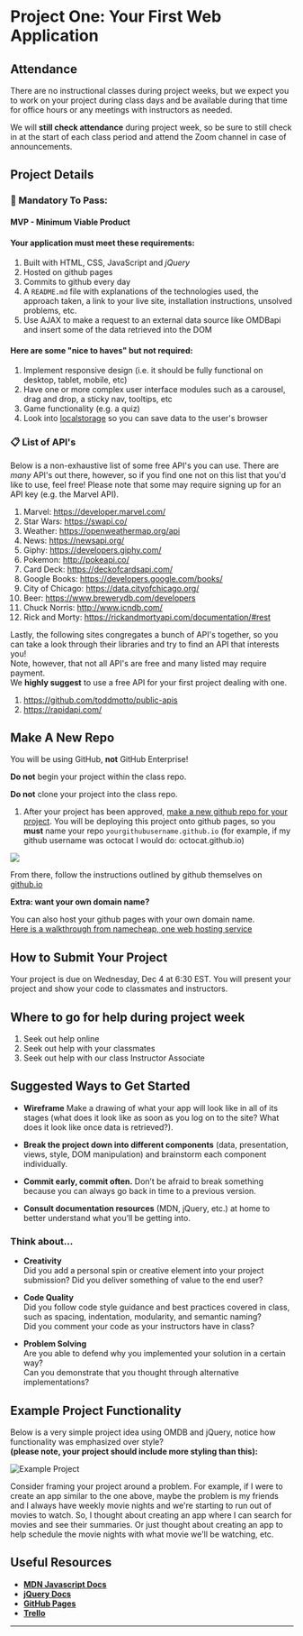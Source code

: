 

# Project One: Your First Web Application

## Attendance
There are no instructional classes during project weeks, but we expect you to work on your project during class days and be available during that time for office hours or any meetings with instructors as needed.  

We will **still check attendance** during project week, so be sure to still check in at the start of each class period and attend the Zoom channel in case of announcements.

## Project Details

### &#x1F534; Mandatory To Pass:
#### MVP - Minimum Viable Product

#### Your application must meet these requirements:

  1. Built with HTML, CSS, JavaScript and *jQuery* 
  2. Hosted on github pages<br>
  3. Commits to github every day<br>
  4. A `README.md` file with explanations of the technologies used, the approach taken, a link to your live site, installation instructions, unsolved problems, etc.
  5. Use AJAX to make a request to an external data source like OMDBapi and insert some of the data retrieved into the DOM

#### Here are some "nice to haves" but not required:

  1. Implement responsive design (i.e. it should be fully functional on desktop, tablet, mobile, etc)
  2. Have one or more complex user interface modules such as a carousel, drag and drop, a sticky nav, tooltips, etc
  3. Game functionality (e.g. a quiz)
  4. Look into <a href="https://developer.mozilla.org/en-US/docs/Web/API/Window/localStorage" target="_blank">localstorage</a> so you can save data to the user's browser 

### 📋 List of API's

Below is a non-exhaustive list of some free API's you can use. There are _many_ API's out there, however, so if you find one not on this list that you'd like to use, feel free! Please note that some may require signing up for an API key (e.g. the Marvel API).

  1. Marvel: <a href="https://developer.marvel.com/" target="_blank">https://developer.marvel.com/</a>
  2. Star Wars: <a href="https://swapi.co/" target="_blank">https://swapi.co/</a>
  3. Weather: <a href="https://openweathermap.org/api" target="_blank">https://openweathermap.org/api</a>
  4. News: <a href="https://newsapi.org/" target="_blank">https://newsapi.org/</a>
  5. Giphy: <a href="https://developers.giphy.com/">https://developers.giphy.com/</a>
  6. Pokemon: <a href="http://pokeapi.co/">http://pokeapi.co/</a>
  7. Card Deck: <a href="https://deckofcardsapi.com/" target="_blank">https://deckofcardsapi.com/</a>
  8. Google Books: <a href="https://developers.google.com/books/" target="_blank">https://developers.google.com/books/</a>
  9. City of Chicago: <a href="https://data.cityofchicago.org/" target="_blank">https://data.cityofchicago.org/</a>
  10. Beer: <a href="https://www.brewerydb.com/developers" target="_blank">https://www.brewerydb.com/developers</a>
  11. Chuck Norris: <a href="http://www.icndb.com/" target="_blank">http://www.icndb.com/</a>
  12. Rick and Morty: <a href="https://rickandmortyapi.com/documentation/#rest" target="_blank">https://rickandmortyapi.com/documentation/#rest</a>
  
Lastly, the following sites congregates a bunch of API's together, so you can take a look through their libraries and try to find an API that interests you! <br>Note, however, that not all API's are free and many listed may require payment. <br>We **highly suggest** to use a free API for your first project dealing with one. 

  1. <a href="https://github.com/toddmotto/public-apis" target="_blank">https://github.com/toddmotto/public-apis<a>
  1. <a href="https://rapidapi.com/" target="_blank">https://rapidapi.com/</a>


## Make A New Repo

You will be using GitHub, **not** GitHub Enterprise!

**Do not** begin your project within the class repo.

**Do not** clone your project into the class repo.

1. After your project has been approved, [make a new github repo for your project](https://help.github.com/articles/create-a-repo/). You will be deploying this project onto github pages, so you **must** name your repo `yourgithubusername.github.io` (for example, if my github username was octocat I would do: octocat.github.io)

![](https://i.imgur.com/bzBJdZ5.png)

From there, follow the instructions outlined by github themselves on [github.io](https://pages.github.com/)


**Extra: want your own domain name?**

You can also host your github pages with your own domain name.<br>[Here is a walkthrough from namecheap, one web hosting service](https://www.namecheap.com/support/knowledgebase/article.aspx/9645/2208/how-do-i-link-my-domain-to-github-pages)


## How to Submit Your Project
Your project is due on Wednesday, Dec 4 at 6:30 EST. You will present your project and show your code to classmates and instructors.

## Where to go for help during project week
1. Seek out help online
2. Seek out help with your classmates
3. Seek out help with our class Instructor Associate 

## Suggested Ways to Get Started

* **Wireframe** Make a drawing of what your app will look like in all of its stages (what does it look like as soon as you log on to the site? What does it look like once data is retrieved?).

* **Break the project down into different components** (data, presentation, views, style, DOM manipulation) and brainstorm each component individually.

* **Commit early, commit often.** Don’t be afraid to break something because you can always go back in time to a previous version.

* **Consult documentation resources** (MDN, jQuery, etc.) at home to better understand what you’ll be getting into.

### Think about...

- **Creativity**  
Did you add a personal spin or creative element into your project submission? Did you deliver something of value to the end user?

- **Code Quality**  
Did you follow code style guidance and best practices covered in class, such as spacing, indentation, modularity, and semantic naming? <br>Did you comment your code as your instructors have in class?

- **Problem Solving**  
Are you able to defend why you implemented your solution in a certain way? <br> Can you demonstrate that you thought through alternative implementations?

## Example Project Functionality

Below is a very simple project idea using OMDB and jQuery, notice how functionality was emphasized over style? <br>**(please note, your project should include more styling than this):** 

![Example Project](https://i.imgur.com/L6hwHMR.gif)

Consider framing your project around a problem. For example, if I were to create an app similar to the one above, maybe the problem is my friends and I always have weekly movie nights and we're starting to run out of movies to watch. So, I thought about creating an app where I can search for movies and see their summaries. Or just thought about creating an app to help schedule the movie nights with what movie we'll be watching, etc. 

## Useful Resources

* **[MDN Javascript Docs](https://developer.mozilla.org/en-US/docs/Web/JavaScript)**
* **[jQuery Docs](http://api.jquery.com)**
* **[GitHub Pages](https://pages.github.com)**
* **[Trello](trello.com)**

<hr>  

